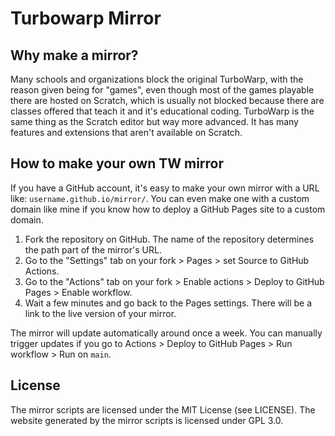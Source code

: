 # Turbowarp Mirror



## Why make a mirror?

Many schools and organizations block the original TurboWarp, with the reason given being for "games", even though most of the games playable there are hosted on Scratch, which is usually not blocked because there are classes offered that teach it and it's educational coding. TurboWarp is the same thing as the Scratch editor but way more advanced. It has many features and extensions that aren't available on Scratch.

## How to make your own TW mirror

If you have a GitHub account, it's easy to make your own mirror with a URL like: `username.github.io/mirror/`. You can even make one with a custom domain like mine if you know how to deploy a GitHub Pages site to a custom domain.

1. Fork the repository on GitHub. The name of the repository determines the path part of the mirror's URL.
3. Go to the "Settings" tab on your fork > Pages > set Source to GitHub Actions.
4. Go to the "Actions" tab on your fork > Enable actions > Deploy to GitHub Pages > Enable workflow.
5. Wait a few minutes and go back to the Pages settings. There will be a link to the live version of your mirror.

The mirror will update automatically around once a week. You can manually trigger updates if you go to Actions > Deploy to GitHub Pages > Run workflow > Run on `main`.

## License

The mirror scripts are licensed under the MIT License (see LICENSE). The website generated by the mirror scripts is licensed under GPL 3.0.

